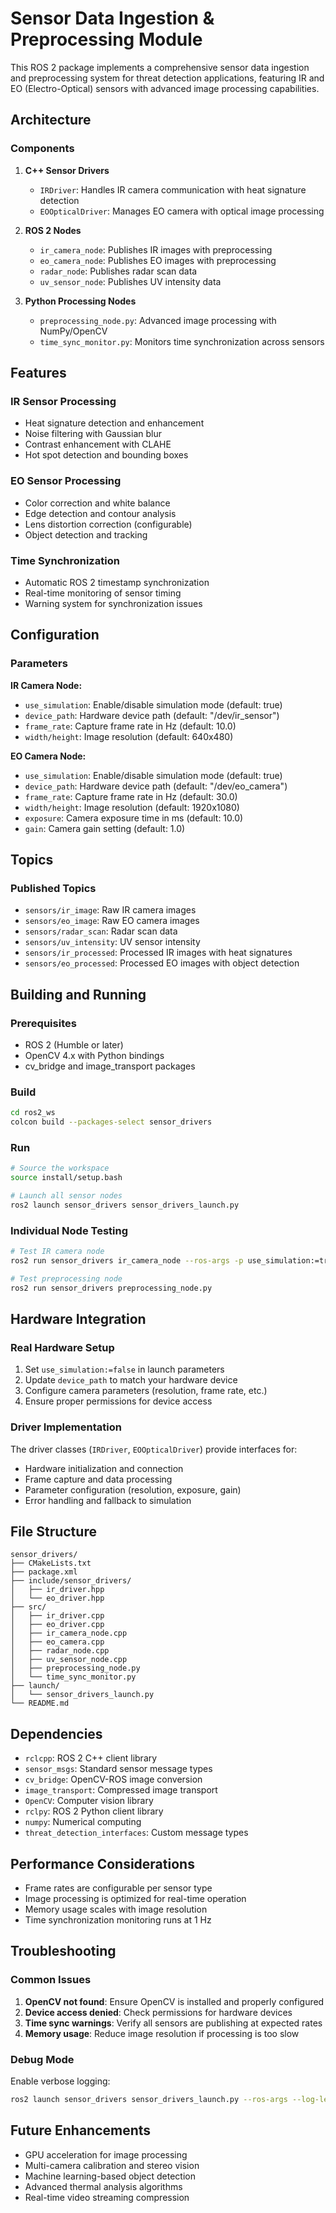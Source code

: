 # Sensor Data Ingestion & Preprocessing Module

This ROS 2 package implements a comprehensive sensor data ingestion and preprocessing system for threat detection applications, featuring IR and EO (Electro-Optical) sensors with advanced image processing capabilities.

## Architecture

### Components

1. **C++ Sensor Drivers**
   - `IRDriver`: Handles IR camera communication with heat signature detection
   - `EOOpticalDriver`: Manages EO camera with optical image processing

2. **ROS 2 Nodes**
   - `ir_camera_node`: Publishes IR images with preprocessing
   - `eo_camera_node`: Publishes EO images with preprocessing
   - `radar_node`: Publishes radar scan data
   - `uv_sensor_node`: Publishes UV intensity data

3. **Python Processing Nodes**
   - `preprocessing_node.py`: Advanced image processing with NumPy/OpenCV
   - `time_sync_monitor.py`: Monitors time synchronization across sensors

## Features

### IR Sensor Processing
- Heat signature detection and enhancement
- Noise filtering with Gaussian blur
- Contrast enhancement with CLAHE
- Hot spot detection and bounding boxes

### EO Sensor Processing
- Color correction and white balance
- Edge detection and contour analysis
- Lens distortion correction (configurable)
- Object detection and tracking

### Time Synchronization
- Automatic ROS 2 timestamp synchronization
- Real-time monitoring of sensor timing
- Warning system for synchronization issues

## Configuration

### Parameters

**IR Camera Node:**
- `use_simulation`: Enable/disable simulation mode (default: true)
- `device_path`: Hardware device path (default: "/dev/ir_sensor")
- `frame_rate`: Capture frame rate in Hz (default: 10.0)
- `width/height`: Image resolution (default: 640x480)

**EO Camera Node:**
- `use_simulation`: Enable/disable simulation mode (default: true)
- `device_path`: Hardware device path (default: "/dev/eo_camera")
- `frame_rate`: Capture frame rate in Hz (default: 30.0)
- `width/height`: Image resolution (default: 1920x1080)
- `exposure`: Camera exposure time in ms (default: 10.0)
- `gain`: Camera gain setting (default: 1.0)

## Topics

### Published Topics
- `sensors/ir_image`: Raw IR camera images
- `sensors/eo_image`: Raw EO camera images
- `sensors/radar_scan`: Radar scan data
- `sensors/uv_intensity`: UV sensor intensity
- `sensors/ir_processed`: Processed IR images with heat signatures
- `sensors/eo_processed`: Processed EO images with object detection

## Building and Running

### Prerequisites
- ROS 2 (Humble or later)
- OpenCV 4.x with Python bindings
- cv_bridge and image_transport packages

### Build
```bash
cd ros2_ws
colcon build --packages-select sensor_drivers
```

### Run
```bash
# Source the workspace
source install/setup.bash

# Launch all sensor nodes
ros2 launch sensor_drivers sensor_drivers_launch.py
```

### Individual Node Testing
```bash
# Test IR camera node
ros2 run sensor_drivers ir_camera_node --ros-args -p use_simulation:=true

# Test preprocessing node
ros2 run sensor_drivers preprocessing_node.py
```

## Hardware Integration

### Real Hardware Setup
1. Set `use_simulation:=false` in launch parameters
2. Update `device_path` to match your hardware device
3. Configure camera parameters (resolution, frame rate, etc.)
4. Ensure proper permissions for device access

### Driver Implementation
The driver classes (`IRDriver`, `EOOpticalDriver`) provide interfaces for:
- Hardware initialization and connection
- Frame capture and data processing
- Parameter configuration (resolution, exposure, gain)
- Error handling and fallback to simulation

## File Structure

```
sensor_drivers/
├── CMakeLists.txt
├── package.xml
├── include/sensor_drivers/
│   ├── ir_driver.hpp
│   └── eo_driver.hpp
├── src/
│   ├── ir_driver.cpp
│   ├── eo_driver.cpp
│   ├── ir_camera_node.cpp
│   ├── eo_camera.cpp
│   ├── radar_node.cpp
│   ├── uv_sensor_node.cpp
│   ├── preprocessing_node.py
│   └── time_sync_monitor.py
├── launch/
│   └── sensor_drivers_launch.py
└── README.md
```

## Dependencies

- `rclcpp`: ROS 2 C++ client library
- `sensor_msgs`: Standard sensor message types
- `cv_bridge`: OpenCV-ROS image conversion
- `image_transport`: Compressed image transport
- `OpenCV`: Computer vision library
- `rclpy`: ROS 2 Python client library
- `numpy`: Numerical computing
- `threat_detection_interfaces`: Custom message types

## Performance Considerations

- Frame rates are configurable per sensor type
- Image processing is optimized for real-time operation
- Memory usage scales with image resolution
- Time synchronization monitoring runs at 1 Hz

## Troubleshooting

### Common Issues
1. **OpenCV not found**: Ensure OpenCV is installed and properly configured
2. **Device access denied**: Check permissions for hardware devices
3. **Time sync warnings**: Verify all sensors are publishing at expected rates
4. **Memory usage**: Reduce image resolution if processing is too slow

### Debug Mode
Enable verbose logging:
```bash
ros2 launch sensor_drivers sensor_drivers_launch.py --ros-args --log-level debug
```

## Future Enhancements

- GPU acceleration for image processing
- Multi-camera calibration and stereo vision
- Machine learning-based object detection
- Advanced thermal analysis algorithms
- Real-time video streaming compression